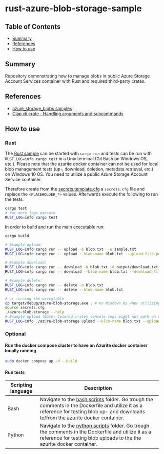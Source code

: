 # rust-azure-blob-storage-sample

## Table of Contents

+ [Summary](#summary)
+ [References](#references)
+ [How to use](#how-to-use)

## Summary

Repository demonstrating how to manage blobs in public Azure Storage Account Services container with Rust and required third-party crates.

## References

- [azure_storage_blobs samples](https://github.com/Azure/azure-sdk-for-rust/tree/main/sdk/storage_blobs)
- [Clap cli crate - Handling arguments and subcommands](https://rust-cli-recommendations.sunshowers.io/handling-arguments.html)

## How to use

### Rust

The [Rust sample](./src/main.rs) can be started with `cargo run` and tests can be run with `RUST_LOG=info cargo test` in a Unix terminal (Git Bash on Windows OS, etc.). Please note that the azurite docker container can not be used for local blob management tests (up-, download, deletion, metadata retrieval, etc.) on Windows 10 OS. You need to utilize a public Azure Storage Account Service container.

Therefore create from the [secrets.template.cfg](./secrets.template.cfg) a `secrets.cfg` file and replace the `<PLACEHOLDER_*>` values.
Afterwards execute the following to run the tests:

```bash
cargo test
# for more logs execute
RUST_LOG=info cargo test
```

In order to build and run the main executable run:

```bash
cargo build

# Example upload: 
RUST_LOG=info cargo run -- upload -b blob.txt  -u sample.txt
RUST_LOG=info cargo run -- upload --blob-name blob.txt --upload-file-path sample.txt 

# Example download: 
RUST_LOG=info cargo run -- download -b blob.txt -d output/download.txt
RUST_LOG=info cargo run -- download --blob-name blob.txt --download-file-path "output/download.txt"

# Example delete: 
RUST_LOG=info cargo run -- delete -b blob.txt
RUST_LOG=info cargo run -- delete --blob-name blob.txt

# or running the executable  
cp target/debug/azure-blob-storage.exe . # On Windows OS when utilizing Git Bash or WSL
source secrets.cfg
./azure-blob-storage --help
# Example upload (Note: Colored crates console logs might not work on certain terminals): 
RUST_LOG=info ./azure-blob-storage upload --blob-name blob.txt --upload-file-path sample.txt 
```

### Optional

#### Run the docker compose cluster to have an Azurite docker container locally running

```bash
sudo docker compose up -d --build
```

#### Run tests

| Scripting language | Description | 
|----------|----------|
| Bash | Navigate to the [bash scripts](./scripts/bash/) folder. Go trough the comments in the Dockerfile and utilize it as a reference for testing blob up- and downloads to/from the azurite docker container. | 
| Python | Navigate to the [python scripts](./scripts/python/) folder. Go trough the comments in the Dockerfile and utilize it as a reference for testing blob uploads to the the azurite docker container. | 
